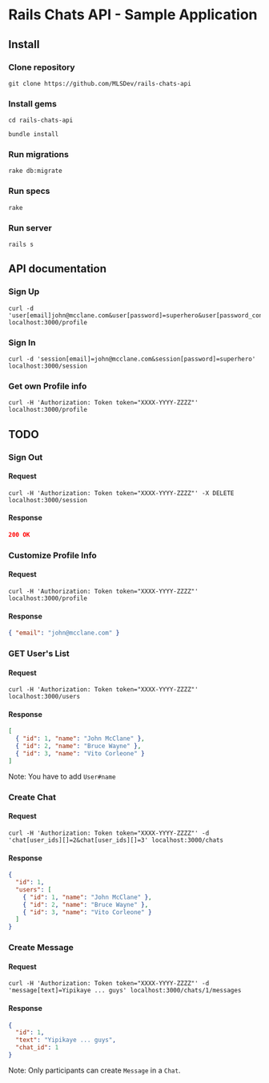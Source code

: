 # Rails Chats API - Sample Application

## Install

### Clone repository
```
git clone https://github.com/MLSDev/rails-chats-api
```

### Install gems
```
cd rails-chats-api
```

```
bundle install
```

### Run migrations
```
rake db:migrate
```

### Run specs
```
rake
```

### Run server
```
rails s
```

## API documentation

### Sign Up
```
curl -d 'user[email]john@mcclane.com&user[password]=superhero&user[password_confirmation]=superhero' localhost:3000/profile
```

### Sign In
```
curl -d 'session[email]=john@mcclane.com&session[password]=superhero' localhost:3000/session
```

### Get own Profile info
```
curl -H 'Authorization: Token token="XXXX-YYYY-ZZZZ"' localhost:3000/profile
```

## TODO

### Sign Out

#### Request
```
curl -H 'Authorization: Token token="XXXX-YYYY-ZZZZ"' -X DELETE localhost:3000/session
```

#### Response
```json
200 OK
```

### Customize Profile Info

#### Request
```
curl -H 'Authorization: Token token="XXXX-YYYY-ZZZZ"' localhost:3000/profile
```

#### Response
```json
{ "email": "john@mcclane.com" }
```

### GET User's List

#### Request
```
curl -H 'Authorization: Token token="XXXX-YYYY-ZZZZ"' localhost:3000/users
```

#### Response
```json
[
  { "id": 1, "name": "John McClane" },
  { "id": 2, "name": "Bruce Wayne" },
  { "id": 3, "name": "Vito Corleone" }
]
```

Note: You have to add `User#name`

### Create Chat

#### Request
```
curl -H 'Authorization: Token token="XXXX-YYYY-ZZZZ"' -d 'chat[user_ids][]=2&chat[user_ids][]=3' localhost:3000/chats
```

#### Response
```json
{
  "id": 1,
  "users": [
    { "id": 1, "name": "John McClane" },
    { "id": 2, "name": "Bruce Wayne" },
    { "id": 3, "name": "Vito Corleone" }
  ]
}
```

### Create Message

#### Request
```
curl -H 'Authorization: Token token="XXXX-YYYY-ZZZZ"' -d 'message[text]=Yipikaye ... guys' localhost:3000/chats/1/messages
```

#### Response
```json
{
  "id": 1,
  "text": "Yipikaye ... guys",
  "chat_id": 1
}
```

Note: Only participants can create `Message` in a `Chat`.
